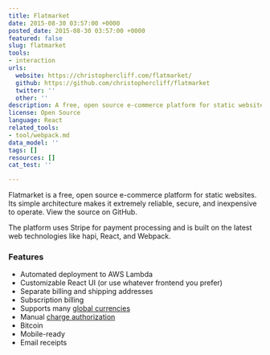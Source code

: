 ```yaml
---
title: Flatmarket
date: 2015-08-30 03:57:00 +0000
posted_date: 2015-08-30 03:57:00 +0000
featured: false
slug: flatmarket
tools:
- interaction
urls:
  website: https://christophercliff.com/flatmarket/
  github: https://github.com/christophercliff/flatmarket
  twitter: ''
  other: ''
description: A free, open source e-commerce platform for static websites
license: Open Source
language: React
related_tools:
- tool/webpack.md
data_model: ''
tags: []
resources: []
cat_test: ''

---
```

Flatmarket is a free, open source e-commerce platform for static websites. Its simple architecture makes it extremely reliable, secure, and inexpensive to operate. View the source on GitHub.

The platform uses Stripe for payment processing and is built on the latest web technologies like hapi, React, and Webpack.

### Features

* Automated deployment to AWS Lambda
* Customizable React UI (or use whatever frontend you prefer)
* Separate billing and shipping addresses
* Subscription billing
* Supports many [global currencies](https://support.stripe.com/questions/which-currencies-does-stripe-support)
* Manual [charge authorization](https://support.stripe.com/questions/does-stripe-support-authorize-and-capture)
* Bitcoin
* Mobile-ready
* Email receipts